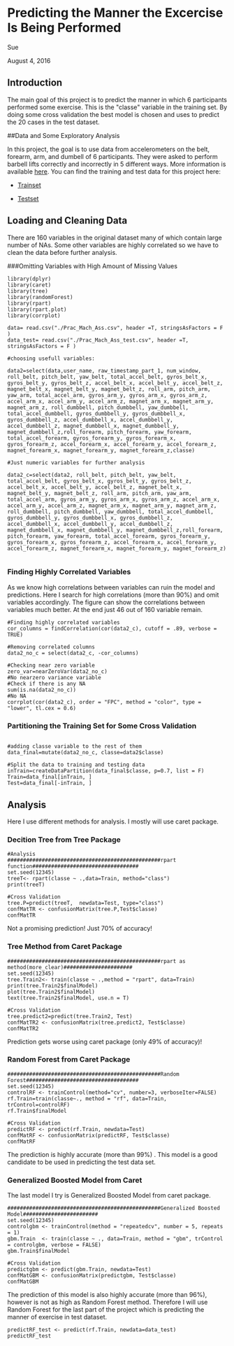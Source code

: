 # Predicting the Manner the Excercise Is Being Performed

Sue

August 4, 2016

## Introduction

The main goal of this project is to predict the manner in which 6 participants performed some exercise. This is the "classe" variable in the training set. By doing some cross validation the best model is chosen and uses to predict the 20 cases in the test dataset.

##Data and Some Exploratory Analysis

In this project, the goal is to use data from accelerometers on the belt, forearm, arm, and dumbell of 6 participants. They were asked to perform barbell lifts correctly and incorrectly in 5 different ways. More information is available [here](http://groupware.les.inf.puc-rio.br/har). You can find the training and test data for this project here:

* [Trainset](https://d396qusza40orc.cloudfront.net/predmachlearn/pml-training.csv)

* [Testset](https://d396qusza40orc.cloudfront.net/predmachlearn/pml-testing.csv)

## Loading and Cleaning Data

There are 160 variables in the original dataset many of which contain large number of NAs. Some other variables are highly correlated so we have to clean the data before further analysis. 

###Omitting Variables with High Amount of Missing Values
```{r, results= 'hide'}
library(dplyr)
library(caret)
library(tree)
library(randomForest)
library(rpart)
library(rpart.plot)
library(corrplot)

data= read.csv("./Prac_Mach_Ass.csv", header =T, stringsAsFactors = F )
data_test= read.csv("./Prac_Mach_Ass_test.csv", header =T, stringsAsFactors = F )

#choosing usefull variables:
  
data2=select(data,user_name, raw_timestamp_part_1, num_window, roll_belt, pitch_belt, yaw_belt, total_accel_belt, gyros_belt_x, gyros_belt_y, gyros_belt_z, accel_belt_x, accel_belt_y, accel_belt_z, magnet_belt_x, magnet_belt_y, magnet_belt_z, roll_arm, pitch_arm, yaw_arm, total_accel_arm, gyros_arm_y, gyros_arm_x, gyros_arm_z, accel_arm_x, accel_arm_y, accel_arm_z, magnet_arm_x, magnet_arm_y, magnet_arm_z, roll_dumbbell, pitch_dumbbell, yaw_dumbbell, total_accel_dumbbell, gyros_dumbbell_y, gyros_dumbbell_x, gyros_dumbbell_z, accel_dumbbell_x, accel_dumbbell_y, accel_dumbbell_z, magnet_dumbbell_x, magnet_dumbbell_y, magnet_dumbbell_z,roll_forearm, pitch_forearm, yaw_forearm, total_accel_forearm, gyros_forearm_y, gyros_forearm_x, gyros_forearm_z, accel_forearm_x, accel_forearm_y, accel_forearm_z, magnet_forearm_x, magnet_forearm_y, magnet_forearm_z,classe)

#Just numeric variables for further analysis

data2_c=select(data2, roll_belt, pitch_belt, yaw_belt, total_accel_belt, gyros_belt_x, gyros_belt_y, gyros_belt_z, accel_belt_x, accel_belt_y, accel_belt_z, magnet_belt_x, magnet_belt_y, magnet_belt_z, roll_arm, pitch_arm, yaw_arm, total_accel_arm, gyros_arm_y, gyros_arm_x, gyros_arm_z, accel_arm_x, accel_arm_y, accel_arm_z, magnet_arm_x, magnet_arm_y, magnet_arm_z, roll_dumbbell, pitch_dumbbell, yaw_dumbbell, total_accel_dumbbell, gyros_dumbbell_y, gyros_dumbbell_x, gyros_dumbbell_z, accel_dumbbell_x, accel_dumbbell_y, accel_dumbbell_z, magnet_dumbbell_x, magnet_dumbbell_y, magnet_dumbbell_z,roll_forearm, pitch_forearm, yaw_forearm, total_accel_forearm, gyros_forearm_y, gyros_forearm_x, gyros_forearm_z, accel_forearm_x, accel_forearm_y, accel_forearm_z, magnet_forearm_x, magnet_forearm_y, magnet_forearm_z)


```

### Finding Highly Correlated Variables

As we know high correlations between variables can ruin the model and predictions. Here I search for high correlations (more than 90%) and omit variables accordingly. The figure can show the correlations between variables much better. At the end just 46 out of 160 variable remain. 


```{r}
#Finding highly correlated variables
cor_columns = findCorrelation(cor(data2_c), cutoff = .89, verbose = TRUE)

#Removing correlated columns
data2_no_c = select(data2_c, -cor_columns)

#Checking near zero variable
zero_var=nearZeroVar(data2_no_c)
#No nearzero variance variable
#Check if there is any NA
sum(is.na(data2_no_c))
#No NA
corrplot(cor(data2_c), order = "FPC", method = "color", type = "lower", tl.cex = 0.6)
```

### Partitioning the Training Set for Some Cross Validation

```{r}

#adding classe variable to the rest of them
data_final=mutate(data2_no_c, classe=data2$classe)

#Split the data to training and testing data
inTrain=createDataPartition(data_final$classe, p=0.7, list = F)
Train=data_final[inTrain, ]
Test=data_final[-inTrain, ]
```

## Analysis

Here I use different methods for analysis. I mostly will use caret package.

### Decition Tree from Tree Package 
```{r, results= 'hide'}
#Analysis
#################################################rpart function##################################
set.seed(12345)
treeT<- rpart(classe ~ .,data=Train, method="class")
print(treeT)
```

```{r}
#Cross Validation
tree.P=predict(treeT,  newdata=Test, type="class")
confMatTR <- confusionMatrix(tree.P,Test$classe)
confMatTR

```
Not a promising prediction! Just 70% of accuracy!

### Tree Method from Caret Package 
```{r,  results= 'hide'}
#################################################rpart as method(more_clear)######################
set.seed(12345)
tree.Train2<- train(classe ~ .,method = "rpart", data=Train)
print(tree.Train2$finalModel)
plot(tree.Train2$finalModel)
text(tree.Train2$finalModel, use.n = T)
```

```{r}
#Cross Validation
tree.predict2=predict(tree.Train2, Test)
confMatTR2 <- confusionMatrix(tree.predict2, Test$classe)
confMatTR2

```

Prediction gets worse using caret package (only 49% of accuracy)!


### Random Forest from Caret Package

```{r, results= 'hide'}
#################################################Random Forest####################################
set.seed(12345)
controlRF <- trainControl(method="cv", number=3, verboseIter=FALSE)
rf.Train=train(classe~., method = "rf", data=Train, trControl=controlRF)
rf.Train$finalModel
``` 

```{r}
#Cross Validation
predictRF <- predict(rf.Train, newdata=Test)
confMatRF <- confusionMatrix(predictRF, Test$classe)
confMatRF
```
The prediction is highly accurate (more than 99%) . This model is a good candidate to be used in predicting the test data set.

### Generalized Boosted Model from Caret

The last model I try is Generalized Boosted Model from caret package.

```{r, results= 'hide'}
#################################################Generalized Boosted Model########################
set.seed(12345)
controlgbm <- trainControl(method = "repeatedcv", number = 5, repeats = 1)
gbm.Train  <- train(classe ~ ., data=Train, method = "gbm", trControl = controlgbm, verbose = FALSE)
gbm.Train$finalModel
```

```{r}
#Cross Validation
predictgbm <- predict(gbm.Train, newdata=Test)
confMatGBM <- confusionMatrix(predictgbm, Test$classe)
confMatGBM
```

The prediction of this model is also highly accurate (more than 96%), however is not as high as Random Forest method. Therefore I will use Random Forest for the last part of the project which is predicting the manner of exercise in test dataset.

```{r}
predictRF_test <- predict(rf.Train, newdata=data_test)
predictRF_test 
```
